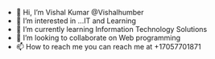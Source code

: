 - 👋 Hi, I’m Vishal Kumar @Vishalhumber
- 👀 I’m interested in ...IT and Learning
- 🌱 I’m currently learning Information Technology Solutions 
- 💞️ I’m looking to collaborate on Web programming
- 📫 How to reach me you can reach me at +17057701871

<!---
Vishalhumber/Vishalhumber is a ✨ special ✨ repository because its `README.md` (this file) appears on your GitHub profile.
You can click the Preview link to take a look at your changes.
--->
